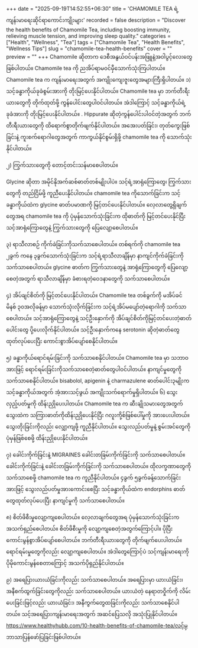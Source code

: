 +++
date = "2025-09-19T14:52:55+06:30"
title = 'CHAMOMILE TEA ရဲ့ကျန်းမာရေးဆိုင်ရာကောင်းကျိုးများ'
recorded = false
description = "Discover the health benefits of Chamomile Tea, including boosting immunity, relieving muscle tension, and improving sleep quality."
categories = ["Health", "Wellness", "Tea"]
tags = ["Chamomile Tea", "Health Benefits", "Wellness Tips"]
slug = "chamomile-tea-health-benefits"
cover = ""
preview = ""
+++
Chamomile ဆိုတာက ဒေစီအနွယ်ဝင်ပန်းအဖြူနဲ့အဝါပွင့်လေးတွေဖြစ်ပါတယ်။ Chamomile tea ကို ညအိပ်ရာမဝင်မှီသောက်သုံးကြပါတယ်။ Chamomile tea က ကျန်းမာရေးအတွက် အကျိုးကျေးဇူးတွေအများကြီးရှိပါတယ်။
၁) သင့်ခန္ဓာကိုယ်ခုခံစွမ်းအားကို တိုးမြင့်ပေးနိုင်ပါတယ်။
Chamomile tea မှာ ဘက်တီးရီးယားတွေကို တိုက်ထုတ်ဖို့ ကွန်ပေါင်းတွေပါဝင်ပါတယ်။ အဲဒါကြောင့် သင့်ခန္ဓာကိုယ်ရဲ့ခုခံအားကို တိုးမြင့်ပေးနိုင်ပါတယ်။ . Hippurate ဆိုတဲ့ကွန်ပေါင်းပါဝင်တဲ့အတွက် ဘက်တီးရီးယားတွေကို ထိရောက်စွာတိုက်ဖျက်နိုင်ပါတယ်။ အအေးပတ်ခြင်း၊ တုတ်ကွေးဖြစ်ခြင်းနဲ့ ကူးစက်ရောဂါတွေအတွက် ကာကွယ်နိုင်စွမ်းရှိဖို့ chamomile tea ကို သောက်သုံးနိုင်ပါတယ်။

၂) ကြွက်သားတွေကို တောင့်တင်းသန်မာစေပါတယ်။

Glycine ဆိုတာ အမိုင်နိုအက်ဆစ်ဓာတ်တစ်မျိုးပါပဲ။ သင့်ရဲ့အာရုံကြောတွေ၊ ကြွက်သားတွေကို တည်ငြိမ်ဖို့ ကူညီပေးနိုင်ပါတယ်။ chamomile tea ကိုသောက်ခြင်းက သင့်ခန္ဓာကိုယ်ထဲက glycine ဓာတ်ပမာဏကို မြင့်တင်ပေးနိုင်ပါတယ်။ လေ့လာတွေ့ရှိချက်တွေအရ chamomile tea ကို ပုံမှန်သောက်သုံးခြင်းက ထိုဓာတ်ကို မြင့်တင်ပေးနိုင်ပြီး သင့်အာရုံကြောတွေနဲ့ ကြွက်သားတွေကို ပြေလျော့စေပါတယ်။

၃) ရာသီလာစဉ် ကိုက်ခဲခြင်းကိုသက်သာစေပါတယ်။
တစ်ရက်ကို chamomile tea ၂ခွက် ကနေ ၃ခွက်သောက်သုံးခြင်းက သင့်ရဲ့ရာသီလာချိန်မှာ နာကျင်ကိုက်ခဲခြင်းကို သက်သာစေပါတယ်။ glycine ဓာတ်က ကြွက်သားတွေနဲ့ အာရုံကြောတွေကို ပြေလျော့စေတဲ့အတွက် ရာသီလာချိန်မှာ ခံစားရတဲ့ဝေဒနာတွေကို သက်သာစေပါတယ်။

၄) အိပ်ချင်စိတ်ကို မြင့်တင်ပေးနိုင်ပါတယ်။
Chamomile tea တစ်ခွက်ကို မအိပ်ခင် မိနစ် ၃၀အလိုခန့်မှာ သောက်သုံးလိုက်ခြင်းက သင့်ရဲ့အိပ်မပျော်တဲ့ရောဂါကို သက်သာစေပါတယ်။ သင့်အာရုံကြောတွေနဲ့ သင့်ဦးနှောက်ကို အိပ်ချင်စိတ်ကိုမြင့်တင်ပေးတဲ့ဓာတ်ပေါင်းတွေ ပို့ပေးလိုက်နိုင်ပါတယ်။ သင့်ဦးနှောက်ကနေ serotonin ဆိုတဲ့ဓာတ်တွေထုတ်လုပ်ပေးပြီး ကောင်းစွာအိပ်ပျော်စေနိုင်ပါတယ်။

၅) ခန္ဓာကိုယ်ရောင်ရမ်းခြင်းကို သက်သာစေနိုင်ပါတယ်။
Chamomile tea မှာ သဘာဝအားဖြင့် ရောင်ရမ်းခြင်းကိုသက်သာစေတဲ့ဓာတ်တွေပါဝင်ပါတယ်။ နာကျင်မှုတွေကို သက်သာစေနိုင်ပါတယ်။ bisabolol, apigenin နဲ့ charmazulene ဓာတ်ပေါင်း၃မျိုးက သင့်ခန္ဓာကိုယ်အတွက် အံ့အားသင့်ဖွယ် အကျိုးသက်ရောက်မှုရှိပါတယ်။
၆) သွေးလှည့်ပတ်မှုကို ထိန်းညှိုပေးပါတယ်။
Chamomile tea က ဆီးချိုသမားတွေအတွက် သွေးထဲက သကြားဓာတ်ကိုထိန်းညှိုပေးနိုင်ပြီး ဂလူးကို့စ်ဖြစ်ပေါ်မှုကို အားပေးပါတယ်။ သွေးတိုးခြင်းကိုလည်း လျှော့ကျဖို့ ကူညီနိုင်ပါတယ်။ သွေးလည်ပတ်မှုနဲ့ စွမ်းအင်တွေကို ပုံမှန်ဖြစ်စေဖို့ ထိန်းညှိုပေးနိုင်ပါတယ်။

၇) ခေါင်းကိုက်ခြင်းနဲ့ MIGRAINES ခေါင်းတခြမ်းကိုက်ခြင်းကို သက်သာစေပါတယ်။
ခေါင်းကိုက်ခြင်းနဲ့ ခေါင်းတခြမ်းကိုက်ခြင်းကို သက်သာစေပါတယ်။ ထိုလက္ခဏာတွေကို သက်သာစေဖို့ chamomile tea က ကူညီနိုင်ပါတယ်။ ၄ခွက် ၅ခွက်ခန့်သောက်ခြင်းအားဖြင့် သွေးလည်ပတ်မှုအားကောင်းစေပြီး သင့်ခန္ဓာကိုယ်ထဲက endorphins ဓာတ်တွေထုတ်လုပ်ပေးပြီး နာကျင်မှုကို သက်သာစေပါတယ်။

၈) စိတ်ဖိစီးမှုလျော့ကျစေပါတယ်။
လေ့လာချက်တွေအရ ပုံမှန်သောက်သုံးခြင်းက အသက်ရှည်စေပါတယ်။ စိတ်ဖိစီးမှုကို လျော့ကျစေတဲ့အတွက်ကြောင့်ပါ။ ပိုပြီး ကောင်းမွန်စွာအိပ်ပျော်စေပါတယ်။ ဘက်တီးရီးယားတွေကို တိုက်ဖျက်ပေးပါတယ်။ ရောင်ရမ်းမှုတွေကိုလည်း လျော့ကျစေပါတယ်။ အဲဒါတွေကြောင့်ပဲ သင့်ကျန်းမာရေးကို ပိုမိုကောင်းမွန်စေတာကြောင့် အသက်ပိုရှည်နိုင်ပါတယ်။

၉) အရေပြားယားယံခြင်းကိုလည်း သက်သာစေပါတယ်။
အရေပြားမှာ ယားယံခြင်း၊ အနီစက်ထွက်ခြင်းတွေကိုလည်း သက်သာစေပါတယ်။ ယားယံတဲ့ နေရာတဝှိုက်ကို လိမ်းပေးခြင်းဖြင့်လည်း ယားယံခြင်း၊ အနီကွက်တွေထခြင်းကိုလည်း သက်သာစေနိုင်ပါတယ်။ သင့်အရေပြားကျန်းမာရေးအတွက် အဆင်ပြေသလို အသုံးပြုနိုင်ပါတယ်။
https://www.healthyhubb.com/10-health-benefits-of-chamomile-tea/လင့်မှ ဘာသာပြန်ဖော်ပြခြင်းဖြစ်ပါတယ်။ 